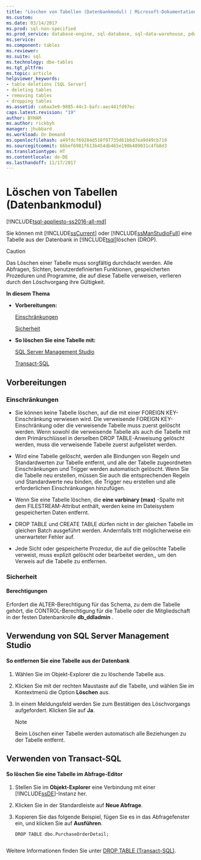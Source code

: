 ```yaml
---
title: "Löschen von Tabellen (Datenbankmodul) | Microsoft-Dokumentation"
ms.custom: 
ms.date: 03/14/2017
ms.prod: sql-non-specified
ms.prod_service: database-engine, sql-database, sql-data-warehouse, pdw
ms.service: 
ms.component: tables
ms.reviewer: 
ms.suite: sql
ms.technology: dbe-tables
ms.tgt_pltfrm: 
ms.topic: article
helpviewer_keywords:
- table deletions [SQL Server]
- deleting tables
- removing tables
- dropping tables
ms.assetid: ca6aa3e9-9885-44c3-bafc-aec441fd97ec
caps.latest.revision: "19"
author: BYHAM
ms.author: rickbyh
manager: jhubbard
ms.workload: On Demand
ms.openlocfilehash: a49fdcf69284d518f97735d61b6d7ea9d49cb718
ms.sourcegitcommit: 66bef6981f613b454db465e190b489031c4fb8d3
ms.translationtype: HT
ms.contentlocale: de-DE
ms.lasthandoff: 11/17/2017
---
```

# <a name="delete-tables-database-engine"></a>Löschen von Tabellen (Datenbankmodul)
[!INCLUDE[tsql-appliesto-ss2016-all-md](../../includes/tsql-appliesto-ss2016-all-md.md)]

  Sie können mit [!INCLUDE[ssCurrent](../../includes/sscurrent-md.md)] oder [!INCLUDE[ssManStudioFull](../../includes/ssmanstudiofull-md.md)] eine Tabelle aus der Datenbank in [!INCLUDE[tsql](../../includes/tsql-md.md)]löschen (DROP).  
  
> [!CAUTION]  
>  Das Löschen einer Tabelle muss sorgfältig durchdacht werden. Alle Abfragen, Sichten, benutzerdefinierten Funktionen, gespeicherten Prozeduren und Programme, die auf diese Tabelle verweisen, verlieren durch den Löschvorgang ihre Gültigkeit.  
  
 **In diesem Thema**  
  
-   **Vorbereitungen:**  
  
     [Einschränkungen](#Restrictions)  
  
     [Sicherheit](#Security)  
  
-   **So löschen Sie eine Tabelle mit:**  
  
     [SQL Server Management Studio](#SSMSProcedure)  
  
     [Transact-SQL](#TsqlProcedure)  
  
##  <a name="BeforeYouBegin"></a> Vorbereitungen  
  
###  <a name="Restrictions"></a> Einschränkungen  
  
-   Sie können keine Tabelle löschen, auf die mit einer FOREIGN KEY-Einschränkung verwiesen wird. Die verweisende FOREIGN KEY-Einschränkung oder die verweisende Tabelle muss zuerst gelöscht werden. Wenn sowohl die verweisende Tabelle als auch die Tabelle mit dem Primärschlüssel in derselben DROP TABLE-Anweisung gelöscht werden, muss die verweisende Tabelle zuerst aufgelistet werden.  
  
-   Wird eine Tabelle gelöscht, werden alle Bindungen von Regeln und Standardwerten zur Tabelle entfernt, und alle der Tabelle zugeordneten Einschränkungen und Trigger werden automatisch gelöscht. Wenn Sie die Tabelle neu erstellen, müssen Sie auch die entsprechenden Regeln und Standardwerte neu binden, die Trigger neu erstellen und alle erforderlichen Einschränkungen hinzufügen.  
  
-   Wenn Sie eine Tabelle löschen, die **eine varbinary (max)** -Spalte mit dem FILESTREAM-Attribut enthält, werden keine im Dateisystem gespeicherten Daten entfernt.  
  
-   DROP TABLE und CREATE TABLE dürfen nicht in der gleichen Tabelle im gleichen Batch ausgeführt werden. Andernfalls tritt möglicherweise ein unerwarteter Fehler auf.  
  
-   Jede Sicht oder gespeicherte Prozedur, die auf die gelöschte Tabelle verweist, muss explizit gelöscht oder bearbeitet werden,, um den Verweis auf die Tabelle zu entfernen.  
  
###  <a name="Security"></a> Sicherheit  
  
####  <a name="Permissions"></a> Berechtigungen  
 Erfordert die ALTER-Berechtigung für das Schema, zu dem die Tabelle gehört, die CONTROL-Berechtigung für die Tabelle oder die Mitgliedschaft in der festen Datenbankrolle **db_ddladmin** .  
  
##  <a name="SSMSProcedure"></a> Verwendung von SQL Server Management Studio  
  
#### <a name="to-delete-a-table-from-the-database"></a>So entfernen Sie eine Tabelle aus der Datenbank  
  
1.  Wählen Sie im Objekt-Explorer die zu löschende Tabelle aus.  
  
2.  Klicken Sie mit der rechten Maustaste auf die Tabelle, und wählen Sie im Kontextmenü die Option **Löschen** aus.  
  
3.  In einem Meldungsfeld werden Sie zum Bestätigen des Löschvorgangs aufgefordert. Klicken Sie auf **Ja**.  
  
    > [!NOTE]  
    >  Beim Löschen einer Tabelle werden automatisch alle Beziehungen zu der Tabelle entfernt.  
  
##  <a name="TsqlProcedure"></a> Verwenden von Transact-SQL  
  
#### <a name="to-delete-a-table-in-query-editor"></a>So löschen Sie eine Tabelle im Abfrage-Editor  
  
1.  Stellen Sie im **Objekt-Explorer** eine Verbindung mit einer [!INCLUDE[ssDE](../../includes/ssde-md.md)]-Instanz her.  
  
2.  Klicken Sie in der Standardleiste auf **Neue Abfrage**.  
  
3.  Kopieren Sie das folgende Beispiel, fügen Sie es in das Abfragefenster ein, und klicken Sie auf **Ausführen**.  
  
    ```  
    DROP TABLE dbo.PurchaseOrderDetail;  
  
    ```  
  
 Weitere Informationen finden Sie unter [DROP TABLE &#40;Transact-SQL&#41;](../../t-sql/statements/drop-table-transact-sql.md).  
  
  
